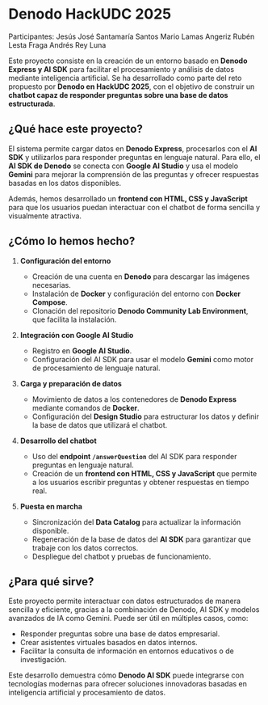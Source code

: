 # Denodo HackUDC 2025
Participantes: 
Jesús José Santamaría Santos
Mario Lamas Angeriz
Rubén Lesta Fraga
Andrés Rey Luna


Este proyecto consiste en la creación de un entorno basado en **Denodo Express y AI SDK** para facilitar el procesamiento y análisis de datos mediante inteligencia artificial. Se ha desarrollado como parte del reto propuesto por **Denodo en HackUDC 2025**, con el objetivo de construir un **chatbot capaz de responder preguntas sobre una base de datos estructurada**.  

## **¿Qué hace este proyecto?**  
El sistema permite cargar datos en **Denodo Express**, procesarlos con el **AI SDK** y utilizarlos para responder preguntas en lenguaje natural. Para ello, el **AI SDK de Denodo** se conecta con **Google AI Studio** y usa el modelo **Gemini** para mejorar la comprensión de las preguntas y ofrecer respuestas basadas en los datos disponibles.  

Además, hemos desarrollado un **frontend con HTML, CSS y JavaScript** para que los usuarios puedan interactuar con el chatbot de forma sencilla y visualmente atractiva.  

## **¿Cómo lo hemos hecho?**  
1. **Configuración del entorno**  
   - Creación de una cuenta en **Denodo** para descargar las imágenes necesarias.  
   - Instalación de **Docker** y configuración del entorno con **Docker Compose**.  
   - Clonación del repositorio **Denodo Community Lab Environment**, que facilita la instalación.  

2. **Integración con Google AI Studio**  
   - Registro en **Google AI Studio**.  
   - Configuración del AI SDK para usar el modelo **Gemini** como motor de procesamiento de lenguaje natural.  

3. **Carga y preparación de datos**  
   - Movimiento de datos a los contenedores de **Denodo Express** mediante comandos de **Docker**.  
   - Configuración del **Design Studio** para estructurar los datos y definir la base de datos que utilizará el chatbot.  

4. **Desarrollo del chatbot**  
   - Uso del **endpoint `/answerQuestion`** del AI SDK para responder preguntas en lenguaje natural.  
   - Creación de un **frontend con HTML, CSS y JavaScript** que permite a los usuarios escribir preguntas y obtener respuestas en tiempo real.  

5. **Puesta en marcha**  
   - Sincronización del **Data Catalog** para actualizar la información disponible.  
   - Regeneración de la base de datos del **AI SDK** para garantizar que trabaje con los datos correctos.  
   - Despliegue del chatbot y pruebas de funcionamiento.  

## **¿Para qué sirve?**  
Este proyecto permite interactuar con datos estructurados de manera sencilla y eficiente, gracias a la combinación de Denodo, AI SDK y modelos avanzados de IA como Gemini. Puede ser útil en múltiples casos, como:  
- Responder preguntas sobre una base de datos empresarial.  
- Crear asistentes virtuales basados en datos internos.  
- Facilitar la consulta de información en entornos educativos o de investigación.  

Este desarrollo demuestra cómo **Denodo AI SDK** puede integrarse con tecnologías modernas para ofrecer soluciones innovadoras basadas en inteligencia artificial y procesamiento de datos.

